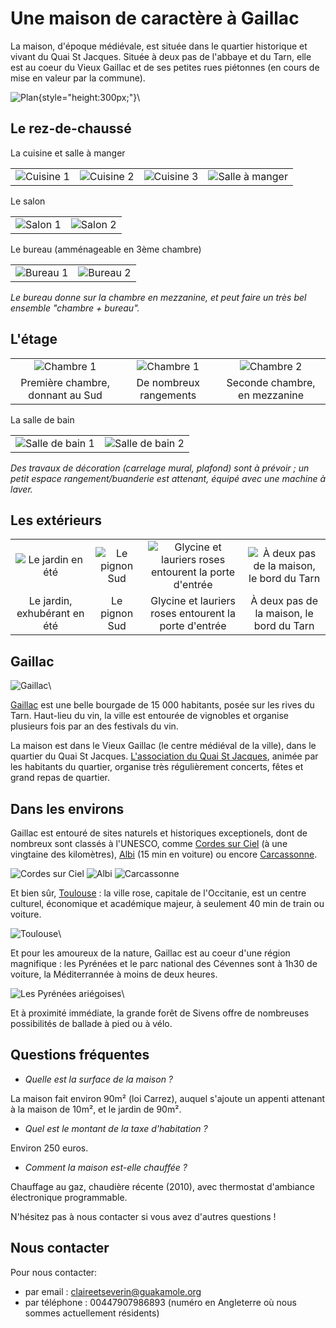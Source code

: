 Une maison de caractère à Gaillac
=================================


La maison, d'époque médiévale, est située dans le quartier historique et vivant
du Quai St Jacques. Située à deux pas de l'abbaye et du Tarn, elle est au coeur
du Vieux Gaillac et de ses petites rues piétonnes (en cours de mise en valeur
par la commune).

![Plan](imgs/plan.png){style="height:300px;"}\ 

Le rez-de-chaussé
-----------------

La cuisine et salle à manger

|   |   |   |   |
|:-:|:-:|:-:|:-:|
| ![Cuisine 1](imgs/cuisine.jpg) | ![Cuisine 2](imgs/cuisine2.jpg) |  ![Cuisine 3](imgs/cuisine3.jpg) | ![Salle à manger](imgs/salleamanger.jpg) | 

Le salon

|   |   |
|:-:|:-:|
| ![Salon 1](imgs/salon1.jpg) | ![Salon 2](imgs/salon2.jpg) | 

Le bureau (amménageable en 3ème chambre)

|   |   |
|:-:|:-:|
| ![Bureau 1](imgs/bureau1.jpg) | ![Bureau 2](imgs/bureau2.jpg) | 

*Le bureau donne sur la chambre en mezzanine, et peut faire un très bel ensemble
"chambre + bureau".*

L'étage
-------

|   |   |   |
|:-:|:-:|:-:|
| ![Chambre 1](imgs/chambre1.jpg) | ![Chambre 1](imgs/chambre1-2.jpg) | ![Chambre 2](imgs/mezzanine.jpg) | 
| Première chambre, donnant au Sud | De nombreux rangements | Seconde chambre, en mezzanine |

La salle de bain

|   |   |
|:-:|:-:|
| ![Salle de bain 1](imgs/sdb.jpg) | ![Salle de bain 2](imgs/sdb2.jpg) | 

*Des travaux de décoration (carrelage mural, plafond) sont à prévoir ; un petit
espace rangement/buanderie est attenant, équipé avec une machine à laver.*


Les extérieurs
--------------

|   |   |   |   |
|:-:|:-:|:-:|:-:|
| ![Le jardin en été](imgs/jardin.jpg) | ![Le pignon Sud](imgs/pignon.jpg) | ![Glycine et lauriers roses entourent la porte d'entrée](imgs/rue.jpg) | ![À deux pas de la maison, le bord du Tarn](imgs/tarn.jpg) | 
| Le jardin, exhubérant en été | Le pignon Sud   | Glycine et lauriers roses entourent la porte d'entrée  |  À deux pas de la maison, le bord du Tarn |



Gaillac
-------

![Gaillac](imgs/gaillac.jpg)\ 

[Gaillac](https://fr.wikipedia.org/wiki/Gaillac) est une belle bourgade de 15
000 habitants, posée sur les rives du Tarn. Haut-lieu du vin, la ville est
entourée de vignobles et organise plusieurs fois par an des festivals du vin.

La maison est dans le Vieux Gaillac (le centre médiéval de la ville), dans le quartier
du Quai St Jacques. [L'association du Quai St
Jacques](https://www.facebook.com/AssociationDuQuaiSaintJacques), animée par les
habitants du quartier, organise très régulièrement concerts, fêtes et grand
repas de quartier.

Dans les environs
-----------------

Gaillac est entouré de sites naturels et historiques exceptionels, dont de
nombreux sont classés à l'UNESCO, comme [Cordes sur
Ciel](http://www.cordessurciel.fr/) (à une vingtaine des kilomètres), [Albi](www.albi-tourisme.fr) (15 min en voiture) ou encore [Carcassonne](http://www.tourisme-carcassonne.fr).

![Cordes sur Ciel](imgs/cordes.jpg "Cordes sur Ciel") ![Albi](imgs/albi.jpg "Le centre d'Albi") ![Carcassonne](imgs/carcassonne.jpg "La ville fortifiée de Carcassonne")

Et bien sûr, [Toulouse](http://www.toulouse-tourisme.com/) : la ville rose, capitale de l'Occitanie, est un centre culturel,
économique et académique majeur, à seulement 40 min de train ou voiture.

![Toulouse](imgs/toulouse.jpg "Vue aérienne de Toulouse")\ 

Et pour les amoureux de la nature, Gaillac est au coeur d'une région magnifique : les Pyrénées et le parc national des Cévennes sont à 1h30 de voiture, la Méditerrannée à moins de deux heures.

![Les Pyrénées ariégoises](imgs/pyrenees.jpg "Les Pyrénées ariégoises")\ 

Et à proximité immédiate, la grande forêt de Sivens offre de nombreuses
possibilités de ballade à pied ou à vélo.

Questions fréquentes
--------------------

- *Quelle est la surface de la maison ?*

La maison fait environ 90m² (loi Carrez), auquel s'ajoute un appenti attenant à
la maison de 10m², et le jardin de 90m².

- *Quel est le montant de la taxe d'habitation ?*

Environ 250 euros.

- *Comment la maison est-elle chauffée ?*

Chauffage au gaz, chaudière récente (2010), avec thermostat d'ambiance électronique programmable.


N'hésitez pas à nous contacter si vous avez d'autres questions !

Nous contacter
--------------

Pour nous contacter:

- par email : [claireetseverin@guakamole.org](mailto:claireetseverin@guakamole.org)
- par téléphone : 00447907986893 (numéro en Angleterre où nous sommes
  actuellement résidents)

